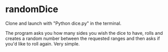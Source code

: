 # randomDice

Clone and launch with "Python dice.py" in the terminal.

The program asks you how many sides you wish the dice to have, rolls and creates a random number between the requested ranges and then asks if you'd like to roll again. Very simple.
